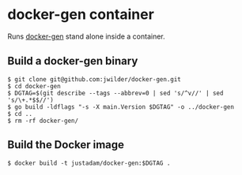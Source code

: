docker-gen container
====================

Runs [docker-gen](https://github.com/jwilder/docker-gen) stand alone inside a container. 

## Build a docker-gen binary

```
$ git clone git@github.com:jwilder/docker-gen.git
$ cd docker-gen
$ DGTAG=$(git describe --tags --abbrev=0 | sed 's/^v//' | sed 's/\+.*$$//')
$ go build -ldflags "-s -X main.Version $DGTAG" -o ../docker-gen
$ cd ..
$ rm -rf docker-gen/
```

## Build the Docker image

```
$ docker build -t justadam/docker-gen:$DGTAG .
```